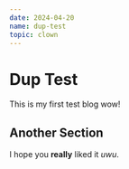 ```yaml
---
date: 2024-04-20
name: dup-test
topic: clown
---
```


# Dup Test

This is my first test blog wow!

[cut]::
 
## Another Section

I hope you **really** liked it *uwu*.
